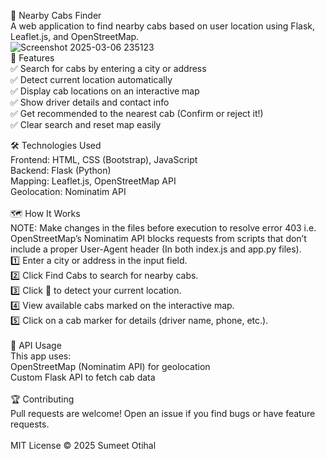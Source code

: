 🚖 Nearby Cabs Finder<br>
A web application to find nearby cabs based on user location using Flask, Leaflet.js, and OpenStreetMap.<br>
![Screenshot 2025-03-06 235123](https://github.com/user-attachments/assets/0c470f64-ccc3-4bc1-bbe3-41ec03ca614a)
<br>
📌 Features<br>
✅ Search for cabs by entering a city or address<br>
✅ Detect current location automatically<br>
✅ Display cab locations on an interactive map<br>
✅ Show driver details and contact info<br>
✅ Get recommended to the nearest cab (Confirm or reject it!)<br>
✅ Clear search and reset map easily<br>

🛠️ Technologies Used<br>
Frontend: HTML, CSS (Bootstrap), JavaScript<br>
Backend: Flask (Python)<br>
Mapping: Leaflet.js, OpenStreetMap API<br>
Geolocation: Nominatim API<br>
<br>
🗺️ How It Works<br>
NOTE: Make changes in the files before execution to resolve error 403 i.e. OpenStreetMap’s Nominatim API blocks requests from scripts that don’t include a proper User-Agent header (In both index.js and app.py files).<br>
1️⃣ Enter a city or address in the input field.<br>
2️⃣ Click Find Cabs to search for nearby cabs.<br>
3️⃣ Click 📍 to detect your current location.<br>
4️⃣ View available cabs marked on the interactive map.<br>
5️⃣ Click on a cab marker for details (driver name, phone, etc.).<br>
<br>
📜 API Usage<br>
This app uses:<br>
OpenStreetMap (Nominatim API) for geolocation<br>
Custom Flask API to fetch cab data<br>
<br>
🏆 Contributing<br>
Pull requests are welcome! Open an issue if you find bugs or have feature requests.<br>
<br>
MIT License © 2025 Sumeet Otihal
